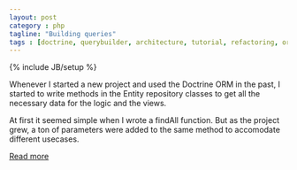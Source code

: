 ```yaml
---
layout: post
category : php
tagline: "Building queries"
tags : [doctrine, querybuilder, architecture, tutorial, refactoring, orm]
---
```

{% include JB/setup %}

Whenever I started a new project and used the Doctrine ORM in the past, I started to write methods in the Entity repository classes to get all the necessary data for the logic and the views.

At first it seemed simple when I wrote a findAll function. But as the project grew, a ton of parameters were added to the same method to accomodate different usecases.

[Read more](http://drafts.easybib.com/post/44139111915/taiming-repository-classes-in-doctrine-with-the)
